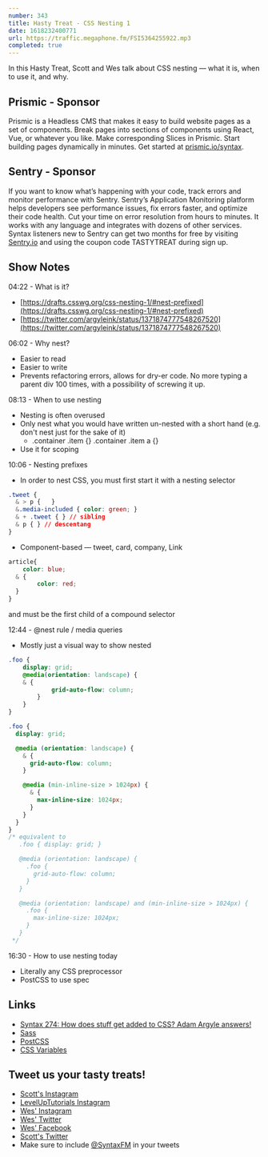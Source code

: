 ```yaml
---
number: 343
title: Hasty Treat - CSS Nesting 1
date: 1618232400771
url: https://traffic.megaphone.fm/FSI5364255922.mp3
completed: true
---
```


In this Hasty Treat, Scott and Wes talk about CSS nesting — what it is, when to use it, and why. 

## Prismic - Sponsor
Prismic is a Headless CMS that makes it easy to build website pages as a set of components. Break pages into sections of components using React, Vue, or whatever you like. Make corresponding Slices in Prismic. Start building pages dynamically in minutes. Get started at [prismic.io/syntax](https://prismic.io/syntax).

## Sentry - Sponsor
If you want to know what’s happening with your code, track errors and monitor performance with Sentry. Sentry’s Application Monitoring platform helps developers see performance issues, fix errors faster, and optimize their code health. Cut your time on error resolution from hours to minutes. It works with any language and integrates with dozens of other services. Syntax listeners new to Sentry can get two months for  free by visiting [Sentry.io](https://sentry.io) and using the coupon code TASTYTREAT during sign up.

## Show Notes

04:22 - What is it?
* [https://drafts.csswg.org/css-nesting-1/#nest-prefixed](https://drafts.csswg.org/css-nesting-1/#nest-prefixed)
* [https://twitter.com/argyleink/status/1371874777548267520](https://twitter.com/argyleink/status/1371874777548267520)

06:02 - Why nest?
* Easier to read
* Easier to write
* Prevents refactoring errors, allows for dry-er code. No more typing a parent div 100 times, with a possibility of screwing it up.

08:13 - When to use nesting
* Nesting is often overused
* Only nest what you would have written un-nested with a short hand (e.g. don't nest just for the sake of it)
  * .container .item {} .container .item a {}
* Use it for scoping

10:06 - Nesting prefixes
* In order to nest CSS, you must first start it with a nesting selector

```css
.tweet {
  & > p {   }
  &.media-included { color: green; }
  & + .tweet { } // sibling
  & p { } // descentang
}
```

* Component-based — tweet, card, company, Link 

```css
article{
	color: blue;
  & {
		color: red;
  }
}
```

and must be the first child of a compound selector 

12:44 - @nest rule / media queries
* Mostly just a visual way to show nested

```css
.foo {
	display: grid;
	@media(orientation: landscape) {
    & {
			grid-auto-flow: column;
		}
	}
}
```

```css
.foo {
  display: grid;

  @media (orientation: landscape) {
    & {
      grid-auto-flow: column;
    }

    @media (min-inline-size > 1024px) {
      & {
        max-inline-size: 1024px;
      }
    }
  }
}
/* equivalent to
   .foo { display: grid; }

   @media (orientation: landscape) {
     .foo {
       grid-auto-flow: column;
     }
   }

   @media (orientation: landscape) and (min-inline-size > 1024px) {
     .foo {
       max-inline-size: 1024px;
     }
   }
 */
```

16:30 - How to use nesting today
* Literally any CSS preprocessor
* PostCSS to use spec

## Links
* [Syntax 274: How does stuff get added to CSS? Adam Argyle answers!](https://syntax.fm/show/274/how-does-stuff-get-added-to-css-adam-argyle-answers)
* [Sass](https://sass-lang.com/)
* [PostCSS](https://postcss.org/)
* [CSS Variables](https://developer.mozilla.org/en-US/docs/Web/CSS/Using_CSS_custom_properties)

## Tweet us your tasty treats!
* [Scott's Instagram](https://www.instagram.com/stolinski/)
* [LevelUpTutorials Instagram](https://www.instagram.com/LevelUpTutorials/)
* [Wes' Instagram](https://www.instagram.com/wesbos/)
* [Wes' Twitter](https://twitter.com/wesbos)
* [Wes' Facebook](https://www.facebook.com/wesbos.developer)
* [Scott's Twitter](https://twitter.com/stolinski)
* Make sure to include [@SyntaxFM](https://twitter.com/SyntaxFM) in your tweets